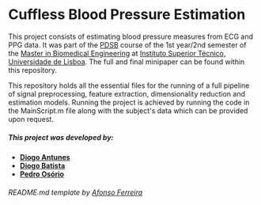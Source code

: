 # Cuffless Blood Pressure Estimation

This project consists of estimating blood pressure measures from ECG and PPG data. It was part of the [PDSB](https://fenix.tecnico.ulisboa.pt/cursos/mebiom/disciplina-curricular/1529008500343) course of the 1st year/2nd semester of the [Master in Biomedical Engineering](https://fenix.tecnico.ulisboa.pt/cursos/mebiom) at [Instituto Superior Técnico, Universidade de Lisboa](https://tecnico.ulisboa.pt/en/). The full and final minipaper can be found within this repository.

This repository holds all the essential files for the running of a full pipeline of signal preprocessing, feature extraction, dimensionality reduction and estimation models.
Running the project is achieved by running the code in the MainScript.m file along with the subject's data which can be provided upon request.

##### This project was developed by: 
 - **[Diogo Antunes]**
 - **[Diogo Batista]**
 - **[Pedro Osório]**

###### README.md template by [Afonso Ferreira]

[//]: # (These are reference links used in the body of this note and get stripped out when the markdown processor does its job. There is no need to format nicely because it shouldn't be seen.)

   [Diogo Antunes]: <https://github.com/>
   [Diogo Batista]: <https://github.com/>
   [Pedro Osório]: <https://github.com/pedr0sorio>  
   [Afonso Ferreira]: <https://github.com/afonsof3rreira>
